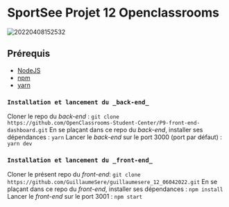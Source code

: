 #  SportSee Projet 12 Openclassrooms

![20220408152532](https://user-images.githubusercontent.com/75996200/162446275-c0967d6a-f3a1-4883-8596-fbce4c520243.png)


##  Prérequis

- [NodeJS](https://nodejs.org/en/)
- [npm](https://www.npmjs.com/)
- [yarn](https://yarnpkg.com/getting-started/install)

### `Installation et lancement du _back-end_`

Cloner le repo du _back-end_ : `git clone https://github.com/OpenClassrooms-Student-Center/P9-front-end-dashboard.git`
En se plaçant dans ce repo du _back-end_, installer ses dépendances : `yarn`
Lancer le _back-end_ sur le port 3000 (port par défaut) : `yarn dev`

### `Installation et lancement du _front-end_`

Cloner le présent repo du _front-end_: `git clone https://github.com/GuillaumeSere/guillaumesere_12_06042022.git`
En se plaçant dans ce repo du _front-end_, installer ses dépendances : `npm install`
Lancer le _front-end_ sur le port 3001 : `npm start`


